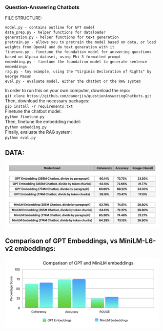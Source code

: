### Question-Answering Chatbots  
FILE STRUCTURE:

    model.py - contains outline for GPT model  
    data_prep.py - helper functions for dataloader  
    generation.py - helper functions for text generation  
    pretrain.py - allows you to pretrain the model based on data, or load weights from OpenAI and do text generation with it  
    finetune.py - finetune the foundation model for answering questions based on Alpaca dataset, using Phi-3 formatted prompt  
    embedding.py - finetune the foundatino model to generate sentence embeddings
    rag.py - toy example, using the "Virginia Declaration of Rights" by George Mason
    eval.py - evaluate model, either the chatbot or the RAG system
  
In order to run this on your own computer, download the repo:   
`git clone https://github.com/danerjin/questionAnsweringChatbots.git`    
Then, download the necessary packages:    
`pip install -r requirements.txt`   
Finetune the chatbot model:    
`python finetune.py`    
Then, finetune the embedding model:  
`python embedding.py`  
Finally, evaluate the RAG system:   
`python eval.py`

## DATA:   
![Data](https://raw.githubusercontent.com/danerjin/questionAnsweringChatbots/refs/heads/main/data.png)   

## Comparison of GPT Embeddings, vs MiniLM-L6-v2 embeddings:  
![Graph](https://raw.githubusercontent.com/danerjin/questionAnsweringChatbots/refs/heads/main/graphs.png)

